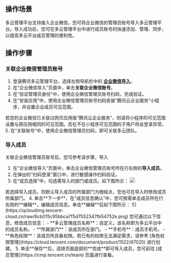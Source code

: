 ## 操作场景
多云管理平台支持接入企业微信，您可将企业微信的管理员账号导入多云管理平台。导入成功后，您可在多云管理平台中进行成员账号的快速添加、管理、同步，以提高多云平台成员管理的便利性。



## 操作步骤


### 关联企业微信管理员账号
1. 登录腾讯多云管理平台，选择左侧导航栏中的 **[企业微信导入](https://cmp.tencent.cn/wecom-import)**。
2. 在“企业微信导入”页面中，单击**关联企业微信账号**。
3. 在“验证管理员身份”中，使用企业微信管理员账号扫码，完成验证。
4. 在“安装应用”中，使用企业微信管理员账号扫码安装“腾讯云企业服务”小程序，并设置企业成员可见范围。
<dx-alert infotype="notice" title="">
若您的企业微信已关联过网页应用版“腾讯云企业服务”，则请将小程序的可见范围设置与原应用相同的可见范围。否在不在小程序可见范围的子用户将会登录异常。
</dx-alert>
5. 在“关联账号”中，使用企业微信管理员扫码，即可关联多云团队。
 
 
 
 ### 导入成员
 关联企业微信管理员账号后，您可参考该步骤，导入

1. 在“企业微信导入”页面中，单击企业微信管理员账号所在行右侧的**导入成员**。
2. 在弹出的“扫码登录”窗口中，进行敏感操作扫码验证。
3. 在“成员选择”中，勾选需导入的部门或成员。如下图所示：
![](https://qcloudimg.tencent-cloud.cn/raw/d7a8adff34f809736353e827156994cb.png)
<dx-alert infotype="explain" title="">
若选择导入成员，则默认导入成员的所属部门为根结点，您也可在导入时修改成员所属部门。
</dx-alert>
4. 单击**下一步**，在“成员信息确认”中，您可按需单击成员所在行右侧的**编辑**，编辑成员信息。单击**编辑**后如下图所示：
![](https://qcloudimg.tencent-cloud.cn/raw/6cb015c95bbca7f5d7552347fb54752e.png)
您可通过以下信息，修改成员信息：
  - **多云管理成员名称**：自定义，该名称即为多云平台中的成员名称。
  - **所属部门**：该成员所在部门。
  - **手机号**：成员手机号。
  - **角色权限**：该成员所具备权限。若已有的权限无法满足需求，请参考 [角色权限管理](https://cloud.tencent.com/document/product/1522/67025) 进行创建。
5. 单击**保存**后，选择页面底部的**完成**即可导入成员，您可前往 [成员管理](https://cmp.tencent.cn/team) 页面进行查看。


